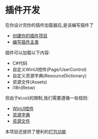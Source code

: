 # 插件开发

在你设计完你的插件加载器后,是该编写插件了
- [创建你的插件项目](/zh/plugin/create)
- [编写插件主类](/zh/plugin/main)


插件可以加载以下内容:
- C#代码
- 自定义WinUI控件(Page/UserControl)
- 自定义资源字典(ResourceDictionary)
- 资源文件(Assets)
- i18n(Resw)

但由于`WinUI`的限制,我们需要遵循一些规则:
- [WinUI控件](/zh/plugin/control#WinUI控件规则)
- [资源字典](/zh/plugin/resourcedictionary#资源字典规则)
- [资源文件](/zh/plugin/assets#资源文件规则)



本项目还提供了便利的[打包功能](/zh/plugin/pack)